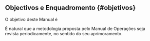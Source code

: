 ## Objectivos e Enquadromento {#objetivos}

O objetivo deste Manual é

É natural que a metodologia proposta pelo Manual de Operações seja revista periodicamente, no sentido do seu aprimoramento.

